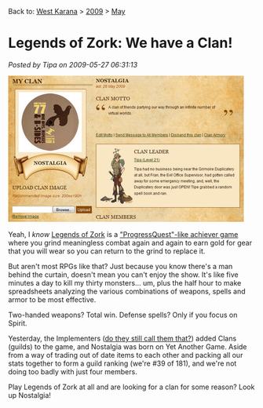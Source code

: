 Back to: [West Karana](/posts/westkarana.md) > [2009](/posts/2009/westkarana.md) > [May](./westkarana.md)
# Legends of Zork: We have a Clan!

*Posted by Tipa on 2009-05-27 06:31:13*

![fullscreen-capture-5272009-65734-am](../../../uploads/2009/05/fullscreen-capture-5272009-65734-am.jpg "fullscreen-capture-5272009-65734-am")

Yeah, I *know* [Legends of Zork](http://legendsofzork.com/) is a ["ProgressQuest"-like achiever game](../../../index.php/2009/04/17/achiever-games-legends-of-zork-and-progress-quest/) where you grind meaningless combat again and again to earn gold for gear that you will wear so you can return to the grind to replace it.

But aren't most RPGs like that? Just because you know there's a man behind the curtain, doesn't mean you can't enjoy the show. It's like five minutes a day to kill my thirty monsters... um, plus the half hour to make spreadsheets analyzing the various combinations of weapons, spells and armor to be most effective.

Two-handed weapons? Total win. Defense spells? Only if you focus on Spirit.

Yesterday, the Implementers ([do they still call them that?](http://en.wikipedia.org/wiki/Implementer)) added Clans (guilds) to the game, and Nostalgia was born on Yet Another Game. Aside from a way of trading out of date items to each other and packing all our stats together to form a guild ranking (we're #39 of 181), and we're not doing too badly with just four members.

Play Legends of Zork at all and are looking for a clan for some reason? Look up Nostalgia!
